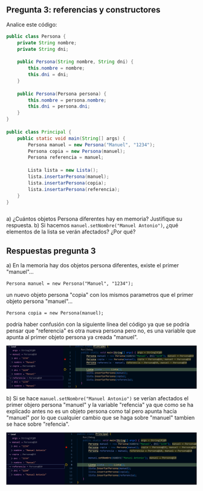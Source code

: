 ## Pregunta 3: referencias y constructores    

Analice este código:

```java
public class Persona {
    private String nombre;
    private String dni;
    
    public Persona(String nombre, String dni) {
        this.nombre = nombre;
        this.dni = dni;
    }
    
    public Persona(Persona persona) {
        this.nombre = persona.nombre;
        this.dni = persona.dni;
    }
}

public class Principal {
    public static void main(String[] args) {
        Persona manuel = new Persona("Manuel", "1234");
        Persona copia = new Persona(manuel);
        Persona referencia = manuel;
        
        Lista lista = new Lista();
        lista.insertarPersona(manuel);
        lista.insertarPersona(copia);
        lista.insertarPersona(referencia);
    }
}
```   

||
|-
a) ¿Cuántos objetos Persona diferentes hay en memoria? Justifique su respuesta.
b) Si hacemos `manuel.setNombre("Manuel Antonio")`, ¿qué elementos de la lista se verán afectados? ¿Por qué?     

## Respuestas pregunta 3

a) En la memoria hay dos objetos persona diferentes, existe el primer "manuel"...  

```
Persona manuel = new Persona("Manuel", "1234");
```

un nuevo objeto persona "copia" con los mismos parametros que el primer objeto persona "manuel"...

```
Persona copia = new Persona(manuel);
```

podría haber confusión con la siguiente línea del código ya que se podría pensar que "referencia" es otra nueva persona pero no, es una variable que apunta al primer objeto persona ya creada "manuel".

![alt text](<Variable referencia.png>)
    
b) Si se hace `manuel.setNombre("Manuel Antonio")` se verían afectados el primer objero persona "manuel" y la variable "refencia" ya que como se ha explicado antes no es un objeto persona como tal pero apunta hacía "manuel" por lo que cualquier cambio que se haga sobre "manuel" tambien se hace sobre "refencia".

![alt text](manuel.setNombre()-1.png)



